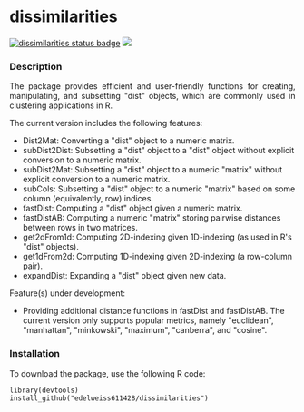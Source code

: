 # dissimilarities
[![dissimilarities status badge](https://edelweiss611428.r-universe.dev/dissimilarities/badges/version)](https://edelweiss611428.r-universe.dev/dissimilarities) [![](https://cranlogs.r-pkg.org/badges/dissimilarities)](https://cran.r-project.org/package=dissimilarities)

### Description

<p align="justify"> The package provides efficient and user-friendly functions for creating, manipulating, and subsetting "dist" objects, which are commonly used in clustering applications in R. </p> 
The current version includes the following features:

- Dist2Mat: Converting a "dist" object to a numeric matrix.
- subDist2Dist: Subsetting a "dist" object to a  "dist" object without explicit conversion to a numeric matrix.
- subDist2Mat: Subsetting a "dist" object to a numeric "matrix" without explicit conversion to a numeric matrix.
- subCols: Subsetting a "dist" object to a numeric "matrix" based on some column (equivalently, row) indices.
- fastDist: Computing a "dist" object given a numeric matrix.
- fastDistAB: Computing a numeric "matrix" storing pairwise distances between rows in two matrices.
- get2dFrom1d: Computing 2D-indexing given 1D-indexing (as used in R's "dist" objects).
- get1dFrom2d: Computing 1D-indexing given 2D-indexing (a row-column pair).
- expandDist: Expanding a "dist" object given new data.

Feature(s) under development:

- Providing additional distance functions in fastDist and fastDistAB. The current version only supports popular metrics, namely "euclidean", "manhattan", "minkowski", "maximum", "canberra", and "cosine".

 ### Installation

 To download the package, use the following R code: 

```
library(devtools)
install_github("edelweiss611428/dissimilarities") 
```
